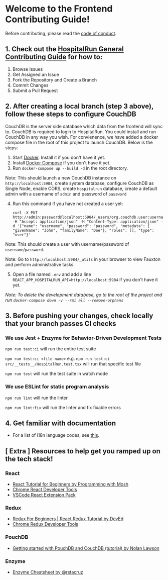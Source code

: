 # Welcome to the Frontend Contributing Guide!

Before contributing, please read the [code of conduct](https://github.com/HospitalRun/hospitalrun/blob/master/.github/CODE_OF_CONDUCT.md).

## 1. Check out the [HospitalRun General Contributing Guide](https://github.com/HospitalRun/hospitalrun/blob/master/.github/CONTRIBUTING.md) for how to:
   1. Browse Issues
   2. Get Assigned an Issue
   3. Fork the Repository and Create a Branch
   4. Commit Changes
   5. Submit a Pull Request

## 2. After creating a local branch (step 3 above), follow these steps to configure CouchDB

CouchDB is the server side database which data from the frontend will sync to. CouchDB is required to login
to HospitalRun. You could install and run CouchDB in any way you wish. For convienence, we have added a docker compose file in the
root of this project to launch CouchDB. Below is the steps:

1. Start [Docker](https://docs.docker.com/get-docker/). Install it if you don't have it yet.
2. Install [Docker Compose](https://docs.docker.com/compose/install/) if you don't have it yet.
3. Run `docker-compose up --build -d` in the root directory.

Note: This should launch a new CouchDB instance on `http://localhost:5984`, create system database, configure CouchDB as Single Node, enable CORS, create `hospitalrun` database, create a default admin with a username of `admin` and password of `password`

4. Run this command if you have not created a user yet:
   ```
   curl -X PUT http://admin:password@localhost:5984/_users/org.couchdb.user:username -H "Accept: application/json" -H "Content-Type: application/json" -d '{"name": "username", "password": "password", "metadata": { "givenName": "John", "familyName": "Doe"}, "roles": [], "type": "user"}'
   ```
Note: This should create a user with username/password of `username`/`password`.

Note: Go to `http://localhost:5984/_utils` in your browser to view Fauxton and perform administrative tasks.

5. Open a file named `.env` and add a line `REACT_APP_HOSPITALRUN_API=http://localhost:5984` if you don't have it yet.

_Note: To delete the development database, go to the root of the project and run `docker-compose down -v --rmi all --remove-orphans`_

## 3. Before pushing your changes, check locally that your branch passes CI checks

### We use Jest + Enzyme for Behavior-Driven Development Tests

`npm run test:ci` will run the entire test suite

`npm run test:ci <file name>` e.g. `npm run test:ci src/__tests__/HospitalRun.test.tsx` will run that specific test file

`npm run test` will run the test suite in watch mode

### We use ESLint for static program analysis 

`npm run lint` will run the linter

`npm run lint:fix` will run the linter and fix fixable errors

## 4. Get familiar with documentation
- For a list of i18n language codes, see [this](https://github.com/HospitalRun/hospitalrun-frontend/tree/master/src/locales/README.md).

## [ Extra ] Resources to help get you ramped up on the tech stack!

### React
- [React Tutorial for Beginners by 
Programming with Mosh](https://www.youtube.com/watch?v=Ke90Tje7VS0)
- [Chrome React Developer Tools](https://chrome.google.com/webstore/detail/react-developer-tools/fmkadmapgofadopljbjfkapdkoienihi?hl=en)
- [VSCode React Extension Pack](https://marketplace.visualstudio.com/items?itemName=jawandarajbir.react-vscode-extension-pack)

### Redux
- [Redux For Beginners | React Redux Tutorial by DevEd](https://youtu.be/CVpUuw9XSjY)
- [Chrome Redux Developer Tools](https://chrome.google.com/webstore/detail/redux-devtools/lmhkpmbekcpmknklioeibfkpmmfibljd?hl=en)

### PouchDB
- [Getting started with PouchDB and CouchDB (tutorial) by Nolan Lawson](https://youtu.be/-Z7UF2TuSp0)

### Enzyme
- [Enzyme Cheatsheet by @rstacruz](https://devhints.io/enzyme)

